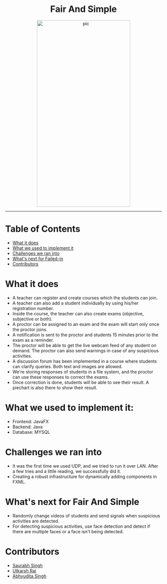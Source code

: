 <h1 align="center">Fair And Simple</i></h1>
<p align="center"><img alt="pic" height="600" width="300px"  src=""/>
</p>
<hr>

# Table of Contents

* [ What it does ](#features)
* [ What we used to implement it ](#made)
* [ Challenges we ran into ](#challenges)
* [ What's next for Failed-in](#future)
* [ Contributors ](#contributors)


# <a name="features"></a>What it does
* A teacher can register and create courses which the students can join.
* A teacher can also add a student individually by using his/her registration number.
* Inside the course, the teacher can also create exams (objective, subjective or both).
* A proctor can be assigned to an exam and the exam will start only once the proctor joins.
* A notification is sent to the proctor and students 15 minutes prior to the exam as a reminder.
* The proctor will be able to get the live webcam feed of any student on demand. The proctor can also send warnings in case of any suspicious activities.
* A discussion forum has been implemented in a course where students can clarify queries. Both text and images are allowed.
* We're storing responses of students in a file system, and the proctor can use these responses to correct the exams.
* Once correction is done, students will be able to see their result. A piechart is also there to show their result.

# <a name="made"></a>What we used to implement it:
* Frontend: JavaFX
* Backend: Java
* Database: MYSQL

# <a name="challenges"></a>Challenges we ran into
* It was the first time we used UDP, and we tried to run it over LAN. After a few tries and a little reading, we successfully did it.
* Creating a robust infrastructure for dynamically adding components in FXML.

# <a name="future"></a>What's next for Fair And Simple
* Randomly change videos of students and send signals when suspicious activities are detected.
* For detecting suspicious activities, use face detection and detect if there are multiple faces or a face isn't being detected. 


# <a name="contributors"></a>Contributors
* [Saurabh Singh](https://github.com/mrdinosaurabh)
* [Utkarsh Rai](https://github.com/UtR491)
* [Abhyudita Singh](https://github.com/singhabhyudita)
